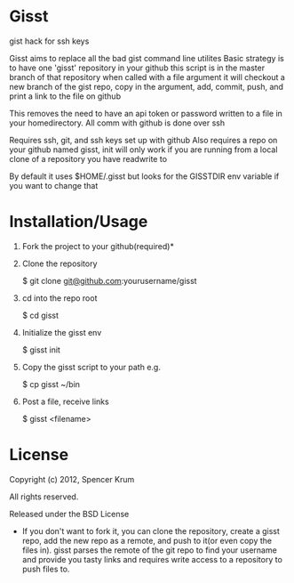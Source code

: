 Gisst
====

gist hack for ssh keys


 Gisst aims to replace all the bad gist command line utilites
 Basic strategy is to have one 'gisst' repository in your github 
 this script is in the master branch of that repository
 when called with a file argument it will checkout a new branch of
 the gist repo, copy in the argument, add, commit, push, and print 
 a link to the file on github

 This removes the need to have an api token or password written to
 a file in your homedirectory. All comm with github is done over ssh

 Requires ssh, git, and ssh keys set up with github
 Also requires a repo on your github named gisst, init will only
 work if you are running from a local clone of a repository you have
 readwrite to

 By default it uses $HOME/.gisst but looks for the GISSTDIR env 
 variable if you want to change that

Installation/Usage
=====

1. Fork the project to your github(required)*


2. Clone the repository

      $ git clone git@github.com:yourusername/gisst

3. cd into the repo root

      $ cd gisst
    

4. Initialize the gisst env
    
      $ gisst init 

5. Copy the gisst script to your path e.g.

      $ cp gisst ~/bin

6. Post a file, receive links

      $ gisst \<filename\>


License
=======

Copyright (c) 2012, Spencer Krum

All rights reserved.

Released under the BSD License


* If you don't want to fork it, you can clone the repository, create a gisst repo, add the new repo as a remote, and push to it(or even copy the files in). gisst parses the remote of the git repo to find your username and provide you tasty links and requires write access to a repository to push files to.
